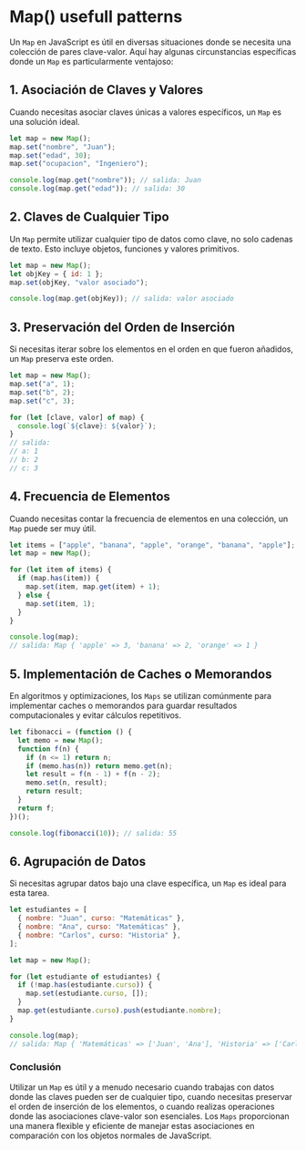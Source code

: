 # Map() usefull patterns

Un `Map` en JavaScript es útil en diversas situaciones donde se necesita una colección de pares clave-valor. Aquí hay algunas circunstancias específicas donde un `Map` es particularmente ventajoso:

## 1. **Asociación de Claves y Valores**

Cuando necesitas asociar claves únicas a valores específicos, un `Map` es una solución ideal.

```javascript
let map = new Map();
map.set("nombre", "Juan");
map.set("edad", 30);
map.set("ocupacion", "Ingeniero");

console.log(map.get("nombre")); // salida: Juan
console.log(map.get("edad")); // salida: 30
```

## 2. **Claves de Cualquier Tipo**

Un `Map` permite utilizar cualquier tipo de datos como clave, no solo cadenas de texto. Esto incluye objetos, funciones y valores primitivos.

```javascript
let map = new Map();
let objKey = { id: 1 };
map.set(objKey, "valor asociado");

console.log(map.get(objKey)); // salida: valor asociado
```

## 3. **Preservación del Orden de Inserción**

Si necesitas iterar sobre los elementos en el orden en que fueron añadidos, un `Map` preserva este orden.

```javascript
let map = new Map();
map.set("a", 1);
map.set("b", 2);
map.set("c", 3);

for (let [clave, valor] of map) {
  console.log(`${clave}: ${valor}`);
}
// salida:
// a: 1
// b: 2
// c: 3
```

## 4. **Frecuencia de Elementos**

Cuando necesitas contar la frecuencia de elementos en una colección, un `Map` puede ser muy útil.

```javascript
let items = ["apple", "banana", "apple", "orange", "banana", "apple"];
let map = new Map();

for (let item of items) {
  if (map.has(item)) {
    map.set(item, map.get(item) + 1);
  } else {
    map.set(item, 1);
  }
}

console.log(map);
// salida: Map { 'apple' => 3, 'banana' => 2, 'orange' => 1 }
```

## 5. **Implementación de Caches o Memorandos**

En algoritmos y optimizaciones, los `Maps` se utilizan comúnmente para implementar caches o memorandos para guardar resultados computacionales y evitar cálculos repetitivos.

```javascript
let fibonacci = (function () {
  let memo = new Map();
  function f(n) {
    if (n <= 1) return n;
    if (memo.has(n)) return memo.get(n);
    let result = f(n - 1) + f(n - 2);
    memo.set(n, result);
    return result;
  }
  return f;
})();

console.log(fibonacci(10)); // salida: 55
```

## 6. **Agrupación de Datos**

Si necesitas agrupar datos bajo una clave específica, un `Map` es ideal para esta tarea.

```javascript
let estudiantes = [
  { nombre: "Juan", curso: "Matemáticas" },
  { nombre: "Ana", curso: "Matemáticas" },
  { nombre: "Carlos", curso: "Historia" },
];

let map = new Map();

for (let estudiante of estudiantes) {
  if (!map.has(estudiante.curso)) {
    map.set(estudiante.curso, []);
  }
  map.get(estudiante.curso).push(estudiante.nombre);
}

console.log(map);
// salida: Map { 'Matemáticas' => ['Juan', 'Ana'], 'Historia' => ['Carlos'] }
```

### Conclusión

Utilizar un `Map` es útil y a menudo necesario cuando trabajas con datos donde las claves pueden ser de cualquier tipo, cuando necesitas preservar el orden de inserción de los elementos, o cuando realizas operaciones donde las asociaciones clave-valor son esenciales. Los `Maps` proporcionan una manera flexible y eficiente de manejar estas asociaciones en comparación con los objetos normales de JavaScript.
